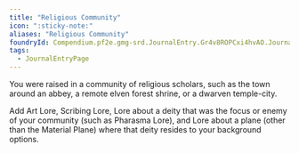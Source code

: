 ```yaml
---
title: "Religious Community"
icon: ":sticky-note:"
aliases: "Religious Community"
foundryId: Compendium.pf2e.gmg-srd.JournalEntry.Gr4v8ROPCxi4hvAO.JournalEntryPage.VzRkAQCfhmq8kYir
tags:
  - JournalEntryPage
---
```

You were raised in a community of religious scholars, such as the town around an abbey, a remote elven forest shrine, or a dwarven temple-city.

Add Art Lore, Scribing Lore, Lore about a deity that was the focus or enemy of your community (such as Pharasma Lore), and Lore about a plane (other than the Material Plane) where that deity resides to your background options.